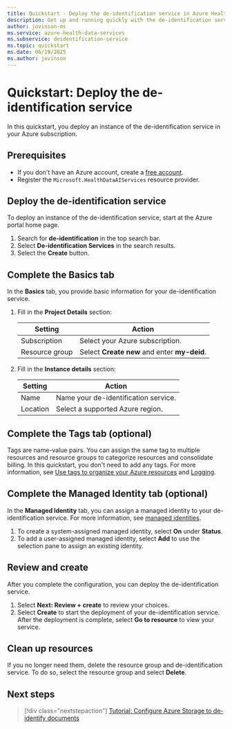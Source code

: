 ```yaml
---
title: Quickstart - Deploy the de-identification service in Azure Health Data Services
description: Get up and running quickly with the de-identification service in Azure Health Data Services.
author: jovinson-ms
ms.service: azure-health-data-services
ms.subservice: deidentification-service
ms.topic: quickstart
ms.date: 06/19/2025
ms.author: jovinson
---
```


# Quickstart: Deploy the de-identification service

In this quickstart, you deploy an instance of the de-identification service in your Azure subscription.

## Prerequisites

- If you don't have an Azure account, create a [free account](https://azure.microsoft.com/free/?WT.mc_id=A261C142F).
- Register the `Microsoft.HealthDataAIServices` resource provider.

## Deploy the de-identification service

To deploy an instance of the de-identification service, start at the Azure portal home page.

1. Search for **de-identification** in the top search bar.
1. Select **De-identification Services** in the search results.
1. Select the **Create** button.

## Complete the Basics tab

In the **Basics** tab, you provide basic information for your de-identification service.

1. Fill in the **Project Details** section:

   | Setting        | Action                                       |
   |----------------|----------------------------------------------|
   | Subscription   | Select your Azure subscription.              |
   | Resource group | Select **Create new** and enter **my-deid**. |

1. Fill in the **Instance details** section:

   | Setting        | Action                                       |
   |----------------|----------------------------------------------|
   | Name           | Name your de-identification service.          |
   | Location       | Select a supported Azure region. |

## Complete the Tags tab (optional)

Tags are name-value pairs. You can assign the same tag to multiple resources and resource groups to categorize resources and consolidate billing. In this quickstart, you don't need to add any tags.
For more information, see [Use tags to organize your Azure resources](/azure/azure-resource-manager/management/tag-resources) and [Logging](../logging.md).

## Complete the Managed Identity tab (optional)

In the **Managed Identity** tab, you can assign a managed identity to your de-identification service. For more information, see [managed identities](managed-identities.md).

1. To create a system-assigned managed identity, select **On** under **Status**.
1. To add a user-assigned managed identity, select **Add** to use the selection pane to assign an existing identity.

## Review and create

After you complete the configuration, you can deploy the de-identification service.

1. Select **Next: Review + create** to review your choices.
1. Select **Create** to start the deployment of your de-identification service. After the deployment is complete, select **Go to resource** to view your service.

## Clean up resources

If you no longer need them, delete the resource group and de-identification service. To do so, select the resource group and select **Delete**.

## Next steps

> [!div class="nextstepaction"]
> [Tutorial: Configure Azure Storage to de-identify documents](configure-storage.md)
